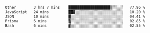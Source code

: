 <!--START_SECTION:waka-->

```txt
Other        3 hrs 7 mins    ███████████████████▒░░░░░   77.96 %
JavaScript   24 mins         ██▓░░░░░░░░░░░░░░░░░░░░░░   10.20 %
JSON         10 mins         █░░░░░░░░░░░░░░░░░░░░░░░░   04.41 %
Prisma       6 mins          ▓░░░░░░░░░░░░░░░░░░░░░░░░   02.85 %
Bash         6 mins          ▓░░░░░░░░░░░░░░░░░░░░░░░░   02.55 %
```

<!--END_SECTION:waka-->
